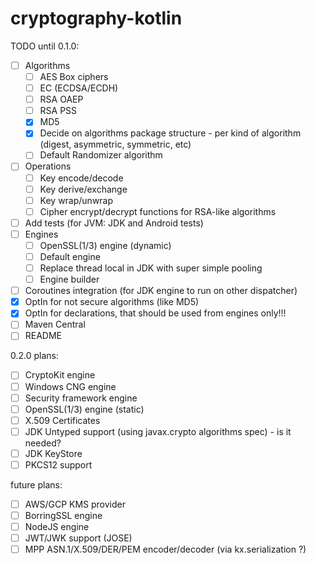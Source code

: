 # cryptography-kotlin

TODO until 0.1.0:

* [ ] Algorithms
    * [ ] AES Box ciphers
    * [ ] EC (ECDSA/ECDH)
    * [ ] RSA OAEP
    * [ ] RSA PSS
    * [X] MD5
    * [x] Decide on algorithms package structure - per kind of algorithm (digest, asymmetric, symmetric, etc)
    * [ ] Default Randomizer algorithm
* [ ] Operations
    * [ ] Key encode/decode
    * [ ] Key derive/exchange
    * [ ] Key wrap/unwrap
    * [ ] Cipher encrypt/decrypt functions for RSA-like algorithms
* [ ] Add tests (for JVM: JDK and Android tests)
* [ ] Engines
    * [ ] OpenSSL(1/3) engine (dynamic)
    * [ ] Default engine
    * [ ] Replace thread local in JDK with super simple pooling
    * [ ] Engine builder
* [ ] Coroutines integration (for JDK engine to run on other dispatcher)
* [X] OptIn for not secure algorithms (like MD5)
* [X] OptIn for declarations, that should be used from engines only!!!
* [ ] Maven Central
* [ ] README

0.2.0 plans:

* [ ] CryptoKit engine
* [ ] Windows CNG engine
* [ ] Security framework engine
* [ ] OpenSSL(1/3) engine (static)
* [ ] X.509 Certificates
* [ ] JDK Untyped support (using javax.crypto algorithms spec) - is it needed?
* [ ] JDK KeyStore
* [ ] PKCS12 support

future plans:

* [ ] AWS/GCP KMS provider
* [ ] BorringSSL engine
* [ ] NodeJS engine
* [ ] JWT/JWK support (JOSE)
* [ ] MPP ASN.1/X.509/DER/PEM encoder/decoder (via kx.serialization ?)
